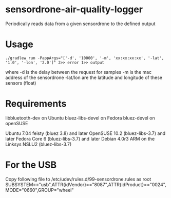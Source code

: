 # sensordrone-air-quality-logger
Periodically reads data from a given sensordrone to the defined output

# Usage

`./gradlew run -PappArgs="['-d', '10000', '-m', 'xx:xx:xx:xx', '-lat', '1.0', '-lon', '2.0']" 2>> error 1>> output`

where -d is the delay between the request for samples
      -m is the mac address of the sensordrone
      -lat/lon are the latitude and longitude of these sensors (float)

# Requirements

libbluetooth-dev on Ubuntu
bluez-libs-devel on Fedora
bluez-devel on openSUSE

Ubuntu 7.04 feisty (bluez 3.8) and later
OpenSUSE 10.2 (bluez-libs-3.7) and later
Fedora Core 6 (bluez-libs-3.7) and later
Debian 4.0r3 ARM on the Linksys NSLU2 (bluez-libs-3.7)

# For the USB
Copy following file to /etc/udev/rules.d/99-sensordrone.rules as root
SUBSYSTEM=="usb",ATTR{idVendor}=="8087",ATTR{idProduct}=="0024",MODE="0660",GROUP="wheel"
